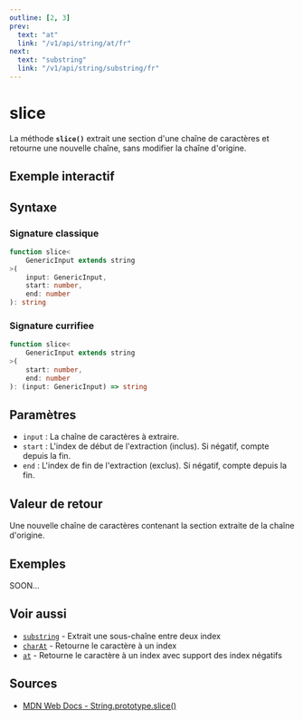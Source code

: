 ```yaml
---
outline: [2, 3]
prev:
  text: "at"
  link: "/v1/api/string/at/fr"
next:
  text: "substring"
  link: "/v1/api/string/substring/fr"
---
```


# slice

La méthode **`slice()`** extrait une section d'une chaîne de caractères et retourne une nouvelle chaîne, sans modifier la chaîne d'origine.

## Exemple interactif

<MonacoTSEditor
  src="/v1/api/string/slice/examples/tryout.doc.ts"
  majorVersion="v1"
  height="200px"
/>

## Syntaxe

### Signature classique

```typescript
function slice<
	GenericInput extends string
>(
	input: GenericInput,
	start: number,
	end: number
): string
```

### Signature currifiee

```typescript
function slice<
	GenericInput extends string
>(
	start: number,
	end: number
): (input: GenericInput) => string
```

## Paramètres

- `input` : La chaîne de caractères à extraire.
- `start` : L'index de début de l'extraction (inclus). Si négatif, compte depuis la fin.
- `end` : L'index de fin de l'extraction (exclus). Si négatif, compte depuis la fin.

## Valeur de retour

Une nouvelle chaîne de caractères contenant la section extraite de la chaîne d'origine.

## Exemples

SOON...

## Voir aussi

- [`substring`](/v1/api/string/substring/fr) - Extrait une sous-chaîne entre deux index
- [`charAt`](/v1/api/string/charAt/fr) - Retourne le caractère à un index
- [`at`](/v1/api/string/at/fr) - Retourne le caractère à un index avec support des index négatifs

## Sources

- [MDN Web Docs - String.prototype.slice()](https://developer.mozilla.org/fr-FR/docs/Web/JavaScript/Reference/Global_Objects/String/slice)
